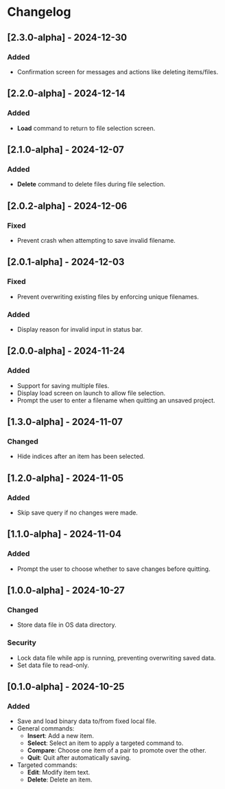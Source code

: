 # Changelog

## [2.3.0-alpha] - 2024-12-30

### Added
- Confirmation screen for messages and actions like deleting items/files.

## [2.2.0-alpha] - 2024-12-14

### Added
- **Load** command to return to file selection screen.

## [2.1.0-alpha] - 2024-12-07

### Added
- **Delete** command to delete files during file selection.

## [2.0.2-alpha] - 2024-12-06

### Fixed
- Prevent crash when attempting to save invalid filename.

## [2.0.1-alpha] - 2024-12-03

### Fixed
- Prevent overwriting existing files by enforcing unique filenames.

### Added
- Display reason for invalid input in status bar.

## [2.0.0-alpha] - 2024-11-24

### Added
- Support for saving multiple files.
- Display load screen on launch to allow file selection.
- Prompt the user to enter a filename when quitting an unsaved project.

## [1.3.0-alpha] - 2024-11-07

### Changed
- Hide indices after an item has been selected.

## [1.2.0-alpha] - 2024-11-05

### Added
- Skip save query if no changes were made.

## [1.1.0-alpha] - 2024-11-04

### Added
- Prompt the user to choose whether to save changes before quitting.

## [1.0.0-alpha] - 2024-10-27

### Changed
- Store data file in OS data directory.

### Security
- Lock data file while app is running, preventing overwriting saved data.
- Set data file to read-only.

## [0.1.0-alpha] - 2024-10-25

### Added
- Save and load binary data to/from fixed local file.
- General commands:
  - **Insert**: Add a new item.
  - **Select**: Select an item to apply a targeted command to.
  - **Compare**: Choose one item of a pair to promote over the other.
  - **Quit**: Quit after automatically saving.
- Targeted commands:
  - **Edit**: Modify item text.
  - **Delete**: Delete an item.

